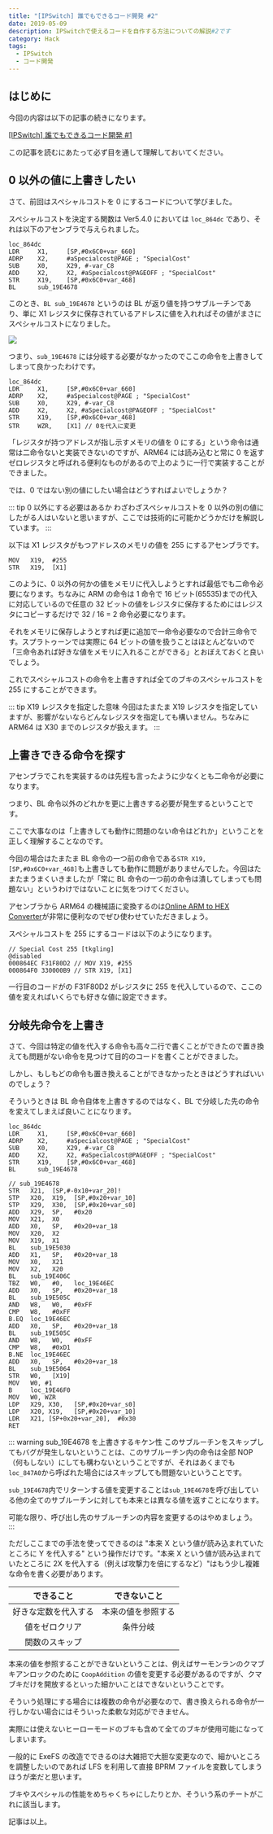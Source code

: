 ```yaml
---
title: "[IPSwitch] 誰でもできるコード開発 #2"
date: 2019-05-09
description: IPSwitchで使えるコードを自作する方法についての解説#2です
category: Hack
tags:
  - IPSwitch
  - コード開発
---
```


## はじめに

今回の内容は以下の記事の続きになります。

[[IPSwitch] 誰でもできるコード開発 #1](https://tkgstrator.work/posts/2019/05/01/ipswitch01.html)

この記事を読むにあたって必ず目を通して理解しておいてください。

## 0 以外の値に上書きしたい

さて、前回はスペシャルコストを 0 にするコードについて学びました。

スペシャルコストを決定する関数は Ver5.4.0 においては `loc_864dc` であり、それは以下のアセンブラで与えられました。

```
loc_864dc
LDR     X1,     [SP,#0x6C0+var_660]
ADRP    X2,     #aSpecialcost@PAGE ; "SpecialCost"
SUB     X0,     X29, #-var_C8
ADD     X2,     X2, #aSpecialcost@PAGEOFF ; "SpecialCost"
STR     X19,    [SP,#0x6C0+var_468]
BL      sub_19E4678
```

このとき、`BL sub_19E4678` というのは BL が返り値を持つサブルーチンであり、単に X1 レジスタに保存されているアドレスに値を入れればその値がまさにスペシャルコストになりました。

![](/assets/images/23.png)

つまり、`sub_19E4678` には分岐する必要がなかったのでここの命令を上書きしてしまって良かったわけです。

```
loc_864dc
LDR     X1,     [SP,#0x6C0+var_660]
ADRP    X2,     #aSpecialcost@PAGE ; "SpecialCost"
SUB     X0,     X29, #-var_C8
ADD     X2,     X2, #aSpecialcost@PAGEOFF ; "SpecialCost"
STR     X19,    [SP,#0x6C0+var_468]
STR     WZR,    [X1] // 0を代入に変更
```

「レジスタが持つアドレスが指し示すメモリの値を 0 にする」という命令は通常は二命令ないと実装できないのですが、ARM64 には読み込むと常に 0 を返すゼロレジスタと呼ばれる便利なものがあるので上のように一行で実装することができました。

では、0 ではない別の値にしたい場合はどうすればよいでしょうか？

::: tip 0 以外にする必要はあるか
わざわざスペシャルコストを 0 以外の別の値にしたがる人はいないと思いますが、ここでは技術的に可能かどうかだけを解説しています。
:::

以下は X1 レジスタがもつアドレスのメモリの値を 255 にするアセンブラです。

```
MOV   X19,  #255
STR   X19,  [X1]
```

このように、0 以外の何かの値をメモリに代入しようとすれば最低でも二命令必要になります。ちなみに ARM の命令は 1 命令で 16 ビット(65535)までの代入に対応しているので任意の 32 ビットの値をレジスタに保存するためにはレジスタにコピーするだけで 32 / 16 = 2 命令必要になります。

それをメモリに保存しようとすれば更に追加で一命令必要なので合計三命令です。スプラトゥーンでは実際に 64 ビットの値を扱うことはほとんどないので「三命令あれば好きな値をメモリに入れることができる」とおぼえておくと良いでしょう。

これでスペシャルコストの命令を上書きすれば全てのブキのスペシャルコストを 255 にすることができます。

::: tip X19 レジスタを指定した意味
今回はたまたま X19 レジスタを指定していますが、影響がないならどんなレジスタを指定しても構いません。ちなみに ARM64 は X30 までのレジスタが扱えます。
:::

## 上書きできる命令を探す

アセンブラでこれを実装するのは先程も言ったように少なくとも二命令が必要になります。

つまり、BL 命令以外のどれかを更に上書きする必要が発生するということです。

ここで大事なのは「上書きしても動作に問題のない命令はどれか」ということを正しく理解することなのです。

今回の場合はたまたま BL 命令の一つ前の命令である`STR X19, [SP,#0x6C0+var_468]`も上書きしても動作に問題がありませんでした。今回はたまたまうまくいきましたが「常に BL 命令の一つ前の命令は潰してしまっても問題ない」というわけではないことに気をつけてください。

アセンブラから ARM64 の機械語に変換するのは[Online ARM to HEX Converter](https://armconverter.com/)が非常に便利なのでぜひ使わせていただきましょう。

スペシャルコストを 255 にするコードは以下のようになります。

```
// Special Cost 255 [tkgling]
@disabled
000864EC F31F80D2 // MOV X19, #255
000864F0 330000B9 // STR X19, [X1]
```

一行目のコードがの F31F80D2 がレジスタに 255 を代入しているので、ここの値を変えればいくらでも好きな値に設定できます。

## 分岐先命令を上書き

さて、今回は特定の値を代入する命令も高々二行で書くことができたので置き換えても問題がない命令を見つけて目的のコードを書くことができました。

しかし、もしもどの命令も置き換えることができなかったときはどうすればいいのでしょう？

そういうときは BL 命令自体を上書きするのではなく、BL で分岐した先の命令を変えてしまえば良いことになります。

```
loc_864dc
LDR     X1,     [SP,#0x6C0+var_660]
ADRP    X2,     #aSpecialcost@PAGE ; "SpecialCost"
SUB     X0,     X29, #-var_C8
ADD     X2,     X2, #aSpecialcost@PAGEOFF ; "SpecialCost"
STR     X19,    [SP,#0x6C0+var_468]
BL      sub_19E4678
```
```
// sub_19E4678
STR   X21,  [SP,#-0x10+var_20]!
STP   X20,  X19,  [SP,#0x20+var_10]
STP   X29,  X30,  [SP,#0x20+var_s0]
ADD   X29,  SP,   #0x20
MOV   X21,  X0
ADD   X0,   SP,   #0x20+var_18
MOV   X20,  X2
MOV   X19,  X1
BL    sub_19E5030
ADD   X1,   SP,   #0x20+var_18
MOV   X0,   X21
MOV   X2,   X20
BL    sub_19E406C
TBZ   W0,   #0,   loc_19E46EC
ADD   X0,   SP,   #0x20+var_18
BL    sub_19E505C
AND   W8,   W0,   #0xFF
CMP   W8,   #0xFF
B.EQ  loc_19E46EC
ADD   X0,   SP,   #0x20+var_18
BL    sub_19E505C
AND   W8,   W0,   #0xFF
CMP   W8,   #0xD1
B.NE  loc_19E46EC
ADD   X0,   SP,   #0x20+var_18
BL    sub_19E5064
STR   W0,   [X19]
MOV   W0, #1
B     loc_19E46F0
MOV   W0, WZR
LDP   X29, X30,   [SP,#0x20+var_s0]
LDP   X20, X19,   [SP,#0x20+var_10]
LDR   X21, [SP+0x20+var_20],  #0x30
RET
```

::: warning sub_19E4678 を上書きするキケン性
このサブルーチンをスキップしてもバグが発生しないということは、このサブルーチン内の命令は全部 NOP（何もしない）にしても構わないということですが、それはあくまでも`loc_847A0`から呼ばれた場合にはスキップしても問題ないということです。

`sub_19E4678`内でリターンする値を変更することは`sub_19E4678`を呼び出している他の全てのサブルーチンに対しても本来とは異なる値を返すことになります。

可能な限り、呼び出し先のサブルーチンの内容を変更するのはやめましょう。
:::

ただしここまでの手法を使ってできるのは "本来 X という値が読み込まれていたところに Y を代入する" という操作だけです。"本来 X という値が読み込まれていたところに 2X を代入する（例えば攻撃力を倍にするなど）"はもう少し複雑な命令を書く必要があります。

|      できること      |    できないこと    |
| :------------------: | :----------------: |
| 好きな定数を代入する | 本来の値を参照する |
|    値をゼロクリア    |      条件分岐      |
|    関数のスキップ    |                    |

本来の値を参照することができないということは、例えばサーモンランのクマブキアンロックのために `CoopAddition` の値を変更する必要があるのですが、クマブキだけを開放するといった細かいことはできないということです。

そういう処理にする場合には複数の命令が必要なので、書き換えられる命令が一行しかない場合にはそういった柔軟な対応ができません。

実際には使えないヒーローモードのブキも含めて全てのブキが使用可能になってしまいます。

一般的に ExeFS の改造でできるのは大雑把で大胆な変更なので、細かいところを調整したいのであれば LFS を利用して直接 BPRM ファイルを変数してしまうほうが楽だと思います。

ブキやスペシャルの性能をめちゃくちゃにしたりとか、そういう系のチートがこれに該当します。

記事は以上。
